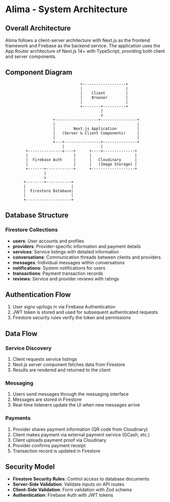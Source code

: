 # Alima - System Architecture

## Overall Architecture

Alima follows a client-server architecture with Next.js as the frontend framework and Firebase as the backend service. The application uses the App Router architecture of Next.js 14+ with TypeScript, providing both client and server components.

## Component Diagram

```
                                 +-------------------+
                                 |                   |
                                 |    Client         |
                                 |    Browser        |
                                 |                   |
                                 +--------+----------+
                                          |
                                          v
                     +-------------------+----------------+
                     |                                    |
                     |        Next.js Application         |
                     |   (Server & Client Components)     |
                     |                                    |
                     +---+----------------+---------------+
                         |                |
         +---------------v----+      +----v--------------+
         |                    |      |                   |
         |  Firebase Auth     |      |   Cloudinary      |
         |                    |      |   (Image Storage) |
         +-------+------------+      +-------------------+
                 |
                 v
        +--------+-----------+
        |                    |
        |  Firestore Database|
        |                    |
        +--------------------+
```

## Database Structure

### Firestore Collections

- **users**: User accounts and profiles
- **providers**: Provider-specific information and payment details
- **services**: Service listings with detailed information
- **conversations**: Communication threads between clients and providers
- **messages**: Individual messages within conversations
- **notifications**: System notifications for users
- **transactions**: Payment transaction records
- **reviews**: Service and provider reviews with ratings

## Authentication Flow

1. User signs up/logs in via Firebase Authentication
2. JWT token is stored and used for subsequent authenticated requests
3. Firestore security rules verify the token and permissions

## Data Flow

### Service Discovery
1. Client requests service listings
2. Next.js server component fetches data from Firestore
3. Results are rendered and returned to the client

### Messaging
1. Users send messages through the messaging interface
2. Messages are stored in Firestore
3. Real-time listeners update the UI when new messages arrive

### Payments
1. Provider shares payment information (QR code from Cloudinary)
2. Client makes payment via external payment service (GCash, etc.)
3. Client uploads payment proof via Cloudinary
4. Provider confirms payment receipt
5. Transaction record is updated in Firestore

## Security Model

- **Firestore Security Rules**: Control access to database documents
- **Server-Side Validation**: Validate inputs on API routes
- **Client-Side Validation**: Form validation with Zod schema
- **Authentication**: Firebase Auth with JWT tokens 